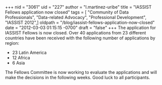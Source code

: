 +++
nid = "3061"
uid = "227"
author = "l.martinez-uribe"
title = "IASSIST Fellows application now closed"
tags = [ "Community of Data Professionals", "Data-related Advocacy", "Professional Development", "IASSIST 2012",]
oldpath = "/blog/iassist-fellows-application-now-closed"
date = "2012-03-03 01:15:15 -0700"
draft = "false"
+++
The application for IASSIST Fellows is now closed. Over 40 applications
from 23 different countries have been received with the following number
of applications by region:

-   23 Latin America
-   12 Africa
-   6 Asia

The Fellows Committee is now working to evaluate the applications and
will make the decisions in the following weeks. Good luck to all
participants.
